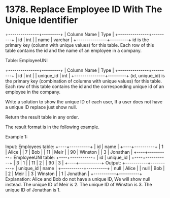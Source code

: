 # 1378. Replace Employee ID With The Unique Identifier

+---------------+---------+
| Column Name | Type |
+---------------+---------+
| id | int |
| name | varchar |
+---------------+---------+
id is the primary key (column with unique values) for this table.
Each row of this table contains the id and the name of an employee in a company.

Table: EmployeeUNI

+---------------+---------+
| Column Name | Type |
+---------------+---------+
| id | int |
| unique_id | int |
+---------------+---------+
(id, unique_id) is the primary key (combination of columns with unique values) for this table.
Each row of this table contains the id and the corresponding unique id of an employee in the company.

Write a solution to show the unique ID of each user, If a user does not have a unique ID replace just show null.

Return the result table in any order.

The result format is in the following example.

Example 1:

Input:
Employees table:
+----+----------+
| id | name |
+----+----------+
| 1 | Alice |
| 7 | Bob |
| 11 | Meir |
| 90 | Winston |
| 3 | Jonathan |
+----+----------+
EmployeeUNI table:
+----+-----------+
| id | unique_id |
+----+-----------+
| 3 | 1 |
| 11 | 2 |
| 90 | 3 |
+----+-----------+
Output:
+-----------+----------+
| unique_id | name |
+-----------+----------+
| null | Alice |
| null | Bob |
| 2 | Meir |
| 3 | Winston |
| 1 | Jonathan |
+-----------+----------+
Explanation:
Alice and Bob do not have a unique ID, We will show null instead.
The unique ID of Meir is 2.
The unique ID of Winston is 3.
The unique ID of Jonathan is 1.
